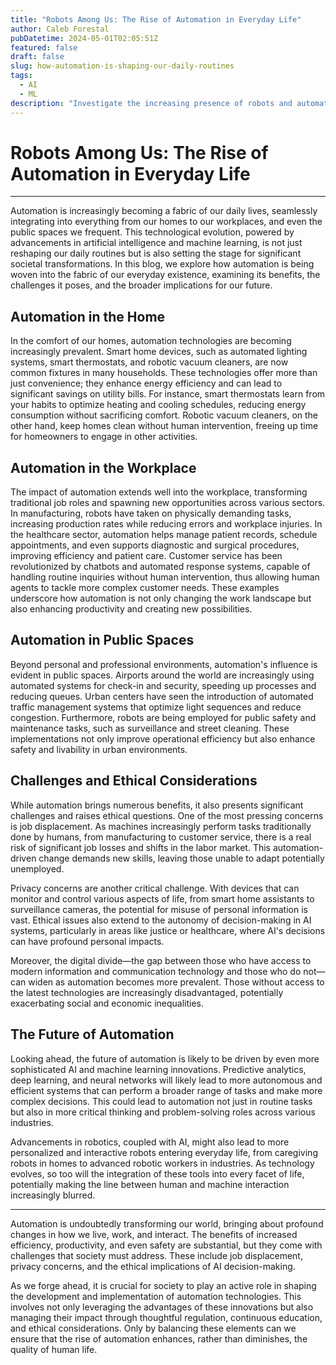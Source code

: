 ```yaml
---
title: "Robots Among Us: The Rise of Automation in Everyday Life"
author: Caleb Forestal
pubDatetime: 2024-05-01T02:05:51Z
featured: false
draft: false
slug: how-automation-is-shaping-our-daily-routines
tags:
  - AI
  - ML
description: "Investigate the increasing presence of robots and automation in our homes, workplaces, and public spaces, discussing the benefits, challenges, and societal impacts of this technological evolution."
---
```


# Robots Among Us: The Rise of Automation in Everyday Life

---

Automation is increasingly becoming a fabric of our daily lives, seamlessly integrating into everything from our homes to our workplaces, and even the public spaces we frequent. This technological evolution, powered by advancements in artificial intelligence and machine learning, is not just reshaping our daily routines but is also setting the stage for significant societal transformations. In this blog, we explore how automation is being woven into the fabric of our everyday existence, examining its benefits, the challenges it poses, and the broader implications for our future.

## Automation in the Home
In the comfort of our homes, automation technologies are becoming increasingly prevalent. Smart home devices, such as automated lighting systems, smart thermostats, and robotic vacuum cleaners, are now common fixtures in many households. These technologies offer more than just convenience; they enhance energy efficiency and can lead to significant savings on utility bills. For instance, smart thermostats learn from your habits to optimize heating and cooling schedules, reducing energy consumption without sacrificing comfort. Robotic vacuum cleaners, on the other hand, keep homes clean without human intervention, freeing up time for homeowners to engage in other activities.

## Automation in the Workplace
The impact of automation extends well into the workplace, transforming traditional job roles and spawning new opportunities across various sectors. In manufacturing, robots have taken on physically demanding tasks, increasing production rates while reducing errors and workplace injuries. In the healthcare sector, automation helps manage patient records, schedule appointments, and even supports diagnostic and surgical procedures, improving efficiency and patient care. Customer service has been revolutionized by chatbots and automated response systems, capable of handling routine inquiries without human intervention, thus allowing human agents to tackle more complex customer needs. These examples underscore how automation is not only changing the work landscape but also enhancing productivity and creating new possibilities.

## Automation in Public Spaces
Beyond personal and professional environments, automation's influence is evident in public spaces. Airports around the world are increasingly using automated systems for check-in and security, speeding up processes and reducing queues. Urban centers have seen the introduction of automated traffic management systems that optimize light sequences and reduce congestion. Furthermore, robots are being employed for public safety and maintenance tasks, such as surveillance and street cleaning. These implementations not only improve operational efficiency but also enhance safety and livability in urban environments.

## Challenges and Ethical Considerations
While automation brings numerous benefits, it also presents significant challenges and raises ethical questions. One of the most pressing concerns is job displacement. As machines increasingly perform tasks traditionally done by humans, from manufacturing to customer service, there is a real risk of significant job losses and shifts in the labor market. This automation-driven change demands new skills, leaving those unable to adapt potentially unemployed.

Privacy concerns are another critical challenge. With devices that can monitor and control various aspects of life, from smart home assistants to surveillance cameras, the potential for misuse of personal information is vast. Ethical issues also extend to the autonomy of decision-making in AI systems, particularly in areas like justice or healthcare, where AI's decisions can have profound personal impacts.

Moreover, the digital divide—the gap between those who have access to modern information and communication technology and those who do not—can widen as automation becomes more prevalent. Those without access to the latest technologies are increasingly disadvantaged, potentially exacerbating social and economic inequalities.

## The Future of Automation
Looking ahead, the future of automation is likely to be driven by even more sophisticated AI and machine learning innovations. Predictive analytics, deep learning, and neural networks will likely lead to more autonomous and efficient systems that can perform a broader range of tasks and make more complex decisions. This could lead to automation not just in routine tasks but also in more critical thinking and problem-solving roles across various industries.

Advancements in robotics, coupled with AI, might also lead to more personalized and interactive robots entering everyday life, from caregiving robots in homes to advanced robotic workers in industries. As technology evolves, so too will the integration of these tools into every facet of life, potentially making the line between human and machine interaction increasingly blurred.

--- 

Automation is undoubtedly transforming our world, bringing about profound changes in how we live, work, and interact. The benefits of increased efficiency, productivity, and even safety are substantial, but they come with challenges that society must address. These include job displacement, privacy concerns, and the ethical implications of AI decision-making.

As we forge ahead, it is crucial for society to play an active role in shaping the development and implementation of automation technologies. This involves not only leveraging the advantages of these innovations but also managing their impact through thoughtful regulation, continuous education, and ethical considerations. Only by balancing these elements can we ensure that the rise of automation enhances, rather than diminishes, the quality of human life.